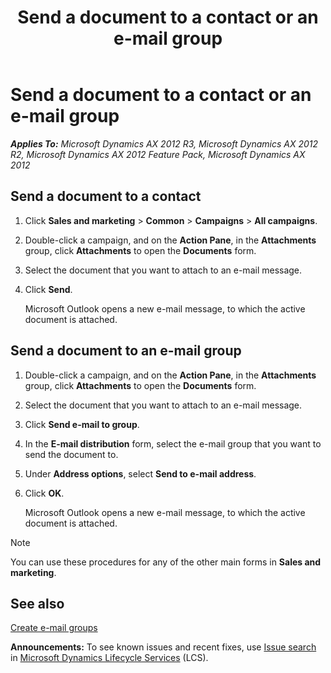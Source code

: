 ﻿---
title: Send a document to a contact or an e-mail group
TOCTitle: Send a document to a contact or an e-mail group
ms:assetid: 5f253ec0-67d5-4589-97c4-9c71b91a1bed
ms:mtpsurl: https://technet.microsoft.com/en-us/library/Aa497186(v=AX.60)
ms:contentKeyID: 36057587
ms.date: 04/18/2014
mtps_version: v=AX.60
f1_keywords:
- document
- contact
- documents
- contacts
- email group
- e-mail group
---

# Send a document to a contact or an e-mail group 


_**Applies To:** Microsoft Dynamics AX 2012 R3, Microsoft Dynamics AX 2012 R2, Microsoft Dynamics AX 2012 Feature Pack, Microsoft Dynamics AX 2012_

## Send a document to a contact

1.  Click **Sales and marketing** \> **Common** \> **Campaigns** \> **All campaigns**.

2.  Double-click a campaign, and on the **Action Pane**, in the **Attachments** group, click **Attachments** to open the **Documents** form.

3.  Select the document that you want to attach to an e-mail message.

4.  Click **Send**.
    
    Microsoft Outlook opens a new e-mail message, to which the active document is attached.

## Send a document to an e-mail group

1.  Double-click a campaign, and on the **Action Pane**, in the **Attachments** group, click **Attachments** to open the **Documents** form.

2.  Select the document that you want to attach to an e-mail message.

3.  Click **Send e-mail to group**.

4.  In the **E-mail distribution** form, select the e-mail group that you want to send the document to.

5.  Under **Address options**, select **Send to e-mail address**.

6.  Click **OK**.
    
    Microsoft Outlook opens a new e-mail message, to which the active document is attached.


> [!NOTE]
> <P>You can use these procedures for any of the other main forms in <STRONG>Sales and marketing</STRONG>.</P>



## See also

[Create e-mail groups](create-e-mail-groups.md)

  
**Announcements:** To see known issues and recent fixes, use [Issue search](http://go.microsoft.com/fwlink/?linkid=389258) in [Microsoft Dynamics Lifecycle Services](http://go.microsoft.com/fwlink/?linkid=306505) (LCS).

